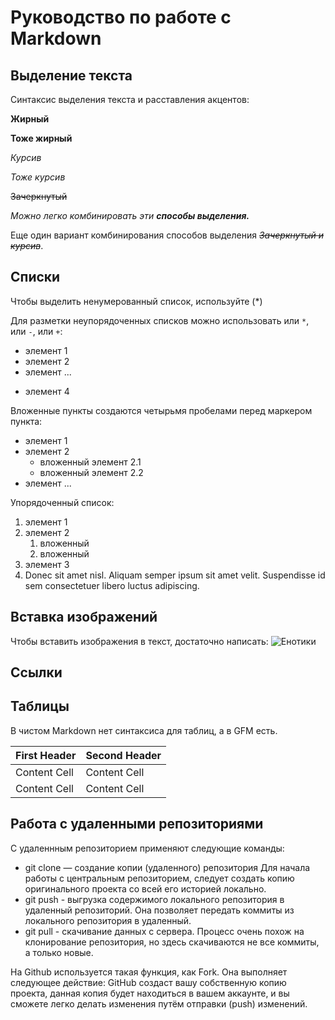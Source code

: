 # Руководство по работе с Markdown

## Выделение текста
Синтаксис выделения текста и расставления акцентов:

__Жирный__

**Тоже жирный**

*Курсив*

_Тоже курсив_

~~Зачеркнутый~~

*Можно легко комбинировать эти __способы выделения.__*

Еще один вариант комбинирования способов выделения ~~*Зачеркнутый и курсив*~~.

## Списки

Чтобы выделить ненумерованный список, используйте (*)

Для разметки неупорядоченных списков можно использовать или `*`, или `-`, или `+`:

- элемент 1
- элемент 2
- элемент ...
+ элемент 4

Вложенные пункты создаются четырьмя пробелами перед маркером пункта:

* элемент 1
* элемент 2
    * вложенный элемент 2.1
    * вложенный элемент 2.2
* элемент ...

Упорядоченный список:

1. элемент 1
2. элемент 2
    1. вложенный
    2. вложенный
3. элемент 3
4. Donec sit amet nisl. Aliquam semper ipsum sit amet velit. Suspendisse id sem consectetuer libero luctus adipiscing.

## Вставка изображений

Чтобы вставить изображения в текст, достаточно написать:
![Енотики](Енотики.bmp)
## Ссылки

## Таблицы

В чистом Markdown нет синтаксиса для таблиц, а в GFM есть.

First Header  | Second Header
------------- | -------------
Content Cell  | Content Cell
Content Cell  | Content Cell

## Работа с удаленными репозиториями

С удаленнным репозиторием применяют следующие команды:

+ git clone — создание копии (удаленного) репозитория
Для начала работы с центральным репозиторием, следует создать копию оригинального проекта со всей его историей локально.
+ git push - выгрузка содержимого локального репозитория в удаленный репозиторий. Она позволяет передать коммиты из локального репозитория в удаленный.
+ git pull - скачивание данных с сервера. Процесс очень похож на клонирование репозитория, но здесь скачиваются не все коммиты, а только новые.

На Github используется такая функция, как Fork. Она выполняет следующее действие: GitHub создаст вашу собственную копию проекта, данная копия будет находиться в вашем аккаунте, и вы сможете легко делать изменения путём отправки (push) изменений.

